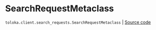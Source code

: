 # SearchRequestMetaclass
`toloka.client.search_requests.SearchRequestMetaclass` | [Source code](https://github.com/Toloka/toloka-kit/blob/v1.1.2/src/client/search_requests.py#L151)

